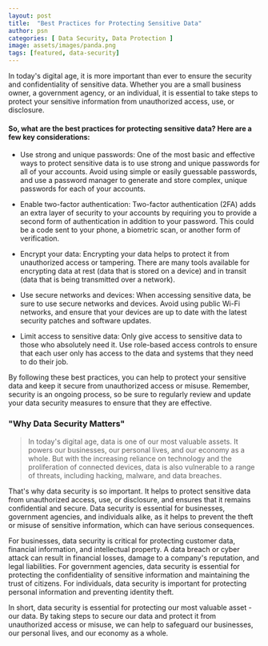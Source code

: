 ```yaml
---
layout: post
title:  "Best Practices for Protecting Sensitive Data"
author: psn
categories: [ Data Security, Data Protection ]
image: assets/images/panda.png
tags: [featured, data-security]
---
```


In today's digital age, it is more important than ever to ensure the security and confidentiality of sensitive data. Whether you are a small business owner, a government agency, or an individual, it is essential to take steps to protect your sensitive information from unauthorized access, use, or disclosure.

#### So, what are the best practices for protecting sensitive data? Here are a few key considerations:


* Use strong and unique passwords: One of the most basic and effective ways to protect sensitive data is to use strong and unique passwords for all of your accounts. Avoid using simple or easily guessable passwords, and use a password manager to generate and store complex, unique passwords for each of your accounts.

* Enable two-factor authentication: Two-factor authentication (2FA) adds an extra layer of security to your accounts by requiring you to provide a second form of authentication in addition to your password. This could be a code sent to your phone, a biometric scan, or another form of verification.

* Encrypt your data: Encrypting your data helps to protect it from unauthorized access or tampering. There are many tools available for encrypting data at rest (data that is stored on a device) and in transit (data that is being transmitted over a network).

* Use secure networks and devices: When accessing sensitive data, be sure to use secure networks and devices. Avoid using public Wi-Fi networks, and ensure that your devices are up to date with the latest security patches and software updates.

* Limit access to sensitive data: Only give access to sensitive data to those who absolutely need it. Use role-based access controls to ensure that each user only has access to the data and systems that they need to do their job.

By following these best practices, you can help to protect your sensitive data and keep it secure from unauthorized access or misuse. Remember, security is an ongoing process, so be sure to regularly review and update your data security measures to ensure that they are effective.

### "Why Data Security Matters"

>In today's digital age, data is one of our most valuable assets. It powers our businesses, our personal lives, and our economy as a whole. But with the increasing reliance on technology and the proliferation of connected devices, data is also vulnerable to a range of threats, including hacking, malware, and data breaches.

That's why data security is so important. It helps to protect sensitive data from unauthorized access, use, or disclosure, and ensures that it remains confidential and secure. Data security is essential for businesses, government agencies, and individuals alike, as it helps to prevent the theft or misuse of sensitive information, which can have serious consequences.

For businesses, data security is critical for protecting customer data, financial information, and intellectual property. A data breach or cyber attack can result in financial losses, damage to a company's reputation, and legal liabilities. For government agencies, data security is essential for protecting the confidentiality of sensitive information and maintaining the trust of citizens. For individuals, data security is important for protecting personal information and preventing identity theft.

In short, data security is essential for protecting our most valuable asset - our data. By taking steps to secure our data and protect it from unauthorized access or misuse, we can help to safeguard our businesses, our personal lives, and our economy as a whole.


